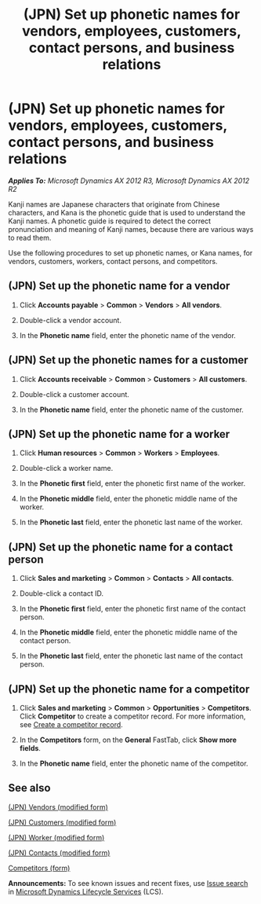 ﻿---
title: (JPN) Set up phonetic names for vendors, employees, customers, contact persons, and business relations
TOCTitle: (JPN) Set up phonetic names for vendors, employees, customers, contact persons, and business relations
ms:assetid: 62e52eab-c0f8-42c0-8463-648f34f03093
ms:mtpsurl: https://technet.microsoft.com/en-us/library/JJ711064(v=AX.60)
ms:contentKeyID: 49386475
ms.date: 04/18/2014
mtps_version: v=AX.60
f1_keywords:
- JP - 00010
---

# (JPN) Set up phonetic names for vendors, employees, customers, contact persons, and business relations 


_**Applies To:** Microsoft Dynamics AX 2012 R3, Microsoft Dynamics AX 2012 R2_

Kanji names are Japanese characters that originate from Chinese characters, and Kana is the phonetic guide that is used to understand the Kanji names. A phonetic guide is required to detect the correct pronunciation and meaning of Kanji names, because there are various ways to read them.

Use the following procedures to set up phonetic names, or Kana names, for vendors, customers, workers, contact persons, and competitors.

## (JPN) Set up the phonetic name for a vendor

1.  Click **Accounts payable** \> **Common** \> **Vendors** \> **All vendors**.

2.  Double-click a vendor account.

3.  In the **Phonetic name** field, enter the phonetic name of the vendor.

## (JPN) Set up the phonetic names for a customer

1.  Click **Accounts receivable** \> **Common** \> **Customers** \> **All customers**.

2.  Double-click a customer account.

3.  In the **Phonetic name** field, enter the phonetic name of the customer.

## (JPN) Set up the phonetic name for a worker

1.  Click **Human resources** \> **Common** \> **Workers** \> **Employees**.

2.  Double-click a worker name.

3.  In the **Phonetic first** field, enter the phonetic first name of the worker.

4.  In the **Phonetic middle** field, enter the phonetic middle name of the worker.

5.  In the **Phonetic last** field, enter the phonetic last name of the worker.

## (JPN) Set up the phonetic name for a contact person

1.  Click **Sales and marketing** \> **Common** \> **Contacts** \> **All contacts**.

2.  Double-click a contact ID.

3.  In the **Phonetic first** field, enter the phonetic first name of the contact person.

4.  In the **Phonetic middle** field, enter the phonetic middle name of the contact person.

5.  In the **Phonetic last** field, enter the phonetic last name of the contact person.

## (JPN) Set up the phonetic name for a competitor

1.  Click **Sales and marketing** \> **Common** \> **Opportunities** \> **Competitors**. Click **Competitor** to create a competitor record. For more information, see [Create a competitor record](create-a-competitor-record.md).

2.  In the **Competitors** form, on the **General** FastTab, click **Show more fields**.

3.  In the **Phonetic name** field, enter the phonetic name of the competitor.

## See also

[(JPN) Vendors (modified form)](https://technet.microsoft.com/en-us/library/jj711083\(v=ax.60\))

[(JPN) Customers (modified form)](https://technet.microsoft.com/en-us/library/jj711060\(v=ax.60\))

[(JPN) Worker (modified form)](https://technet.microsoft.com/en-us/library/jj711224\(v=ax.60\))

[(JPN) Contacts (modified form)](https://technet.microsoft.com/en-us/library/jj711012\(v=ax.60\))

[Competitors (form)](https://technet.microsoft.com/en-us/library/hh597346\(v=ax.60\))

  
**Announcements:** To see known issues and recent fixes, use [Issue search](http://go.microsoft.com/fwlink/?linkid=389258) in [Microsoft Dynamics Lifecycle Services](http://go.microsoft.com/fwlink/?linkid=306505) (LCS).


